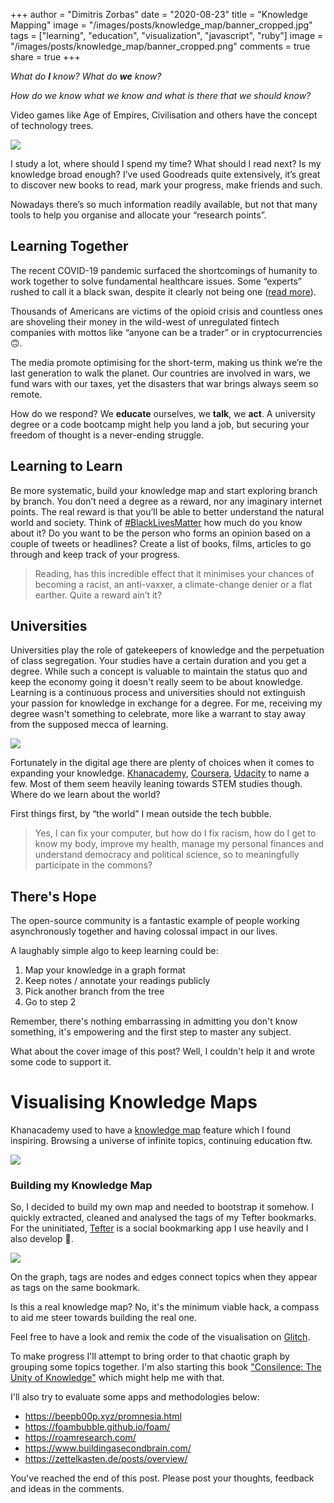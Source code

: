 +++
author = "Dimitris Zorbas"
date = "2020-08-23"
title = "Knowledge Mapping"
image = "/images/posts/knowledge_map/banner_cropped.jpg"
tags = ["learning", "education", "visualization", "javascript", "ruby"]
image = "/images/posts/knowledge_map/banner_cropped.png"
comments = true
share = true
+++

_What do **I** know? What do **we** know?_

_How do we know what we know and what is there that we should know?_

<!--more-->

Video games like Age of Empires, Civilisation and others have the concept of technology trees.

<img src="/images/posts/knowledge_map/aoe.jpg" class="img-medium">

I study a lot, where should I spend my time? What should I read next? Is my knowledge broad enough?
I’ve used Goodreads quite extensively, it’s great to discover new books to read, mark your progress,
make friends and such.

Nowadays there’s so much information readily available, but not that many tools to help you
organise and allocate your “research points”.

## Learning Together

The recent COVID-19 pandemic surfaced the shortcomings of humanity to work together
to solve fundamental healthcare issues.
Some “experts” rushed to call it a black swan, despite it clearly not being one ([read more][nyorker-taleb]).

Thousands of Americans are victims of the opioid crisis and countless ones
are shoveling their money in the wild-west of unregulated fintech companies
with mottos like “anyone can be a trader” or in cryptocurrencies 🙃.

The media promote optimising for the short-term, making us think we’re the last generation to walk the planet.
Our countries are involved in wars, we fund wars with our taxes, yet the disasters
that war brings always seem so remote.

How do we respond? We **educate** ourselves, we **talk**, we **act**. A university degree or a code
bootcamp might help you land a job, but securing your freedom of thought is a never-ending struggle.

## Learning to Learn

Be more systematic, build your knowledge map and start exploring branch
by branch.
You don’t need a degree as a reward, nor any imaginary internet points.
The real reward is that you’ll be able to better understand the natural world and society.
Think of [#BlackLivesMatter][blm] how much do you know about it? Do you want to be the person who forms
an opinion based on a couple of tweets or headlines?
Create a list of books, films, articles to go through and keep track of your progress.

> Reading, has this incredible effect that it minimises your chances of becoming a racist,
> an anti-vaxxer, a climate-change denier or a flat earther. Quite a reward ain’t it?

## Universities

Universities play the role of gatekeepers of knowledge and the perpetuation of class segregation.
Your studies have a certain duration and you get a degree. While such a concept is valuable to maintain
the status quo and keep the economy going it doesn't really seem to be about knowledge.
Learning is a continuous process and universities should not extinguish your passion for knowledge in exchange for a degree.
For me, receiving my degree wasn't something to celebrate, more like a warrant to stay away from the
supposed mecca of learning.

<img src="/images/posts/knowledge_map/university.jpg" class="img-medium">

Fortunately in the digital age there are plenty of choices when it comes to expanding your knowledge.
[Khanacademy][khanacademy], [Coursera][coursera], [Udacity][udacity] to name a few.
Most of them seem heavily leaning towards STEM studies though. Where do we learn about the world?

First things first, by “the world” I mean outside the tech bubble.

> Yes, I can fix your computer, but how do I fix racism, how do I get to know my body, improve my health,
> manage my personal finances and understand democracy and political science, so to meaningfully
> participate in the commons?

## There's Hope

The open-source community is a fantastic example of people working asynchronously together and
having colossal impact in our lives.

A laughably simple algo to keep learning could be:

1. Map your knowledge in a graph format
2. Keep notes / annotate your readings publicly
3. Pick another branch from the tree
4. Go to step 2

Remember, there's nothing embarrassing in admitting you don't know
something, it's empowering and the first step to master any subject.

What about the cover image of this post?
Well, I couldn't help it and wrote some code to support it.

# Visualising Knowledge Maps

Khanacademy used to have a [knowledge map][ka-map] feature which I found
inspiring. Browsing a universe of infinite topics, continuing education ftw.

<img src="/images/posts/knowledge_map/ka_map.jpg" class="img-medium">

### Building my Knowledge Map

So, I decided to build my own map and needed to bootstrap it somehow. I
quickly extracted, cleaned and analysed the tags of my Tefter bookmarks.
For the uninitiated, [Tefter](https://tefter.io) is a social bookmarking app I use heavily and I also develop 🤠.

<img src="/images/posts/knowledge_map/banner.jpg" class="img-medium">

On the graph, tags are nodes and edges connect topics when they appear as tags on the same bookmark.

Is this a real knowledge map? No, it's the minimum viable hack, a
compass to aid me steer towards building the real one.

Feel free to have a look and remix the code of the visualisation on [Glitch][glitch].

To make progress I'll attempt to bring order to that
chaotic graph by grouping some topics together. I'm also starting this
book ["Consilence: The Unity of Knowledge"][consilence] which might help me with that.

I'll also try to evaluate some apps and methodologies below:

* https://beepb00p.xyz/promnesia.html
* https://foambubble.github.io/foam/
* https://roamresearch.com/
* https://www.buildingasecondbrain.com/
* https://zettelkasten.de/posts/overview/

You've reached the end of this post. Please post your thoughts,
feedback and ideas in the comments.

[nyorker-taleb]: https://www.newyorker.com/news/daily-comment/the-pandemic-isnt-a-black-swan-but-a-portent-of-a-more-fragile-global-system
[blm]: https://twitter.com/hashtag/BlackLivesMatter
[khanacademy]: https://www.khanacademy.org/
[coursera]: https://www.coursera.org/
[udacity]: https://www.udacity.com/
[ka-map]: https://khanacademy.fandom.com/wiki/Knowledge_Map
[consilence]: https://en.wikipedia.org/wiki/Consilience_(book)
[glitch]: https://glitch.com/~helpful-kind-beechnut
